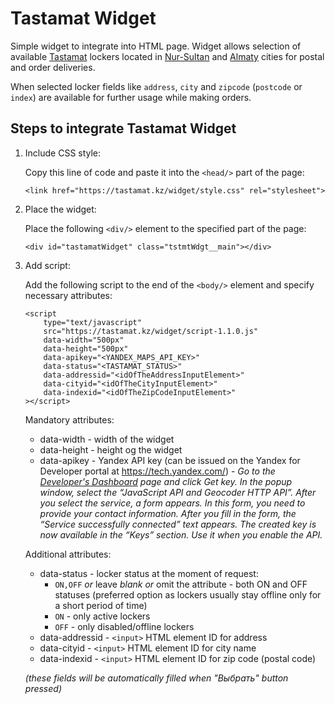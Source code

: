 # Tastamat Widget

Simple widget to integrate into HTML page. Widget allows selection of available [Tastamat](https://tastamat.kz) lockers located in [Nur-Sultan](https://en.wikipedia.org/wiki/Nur-Sultan) and [Almaty](https://en.wikipedia.org/wiki/Almaty) cities for postal and order deliveries.

When selected locker fields like `address`, `city` and `zipcode` (`postcode` or `index`) are available for further usage while making orders.

## Steps to integrate Tastamat Widget

1. Include CSS style:

    Copy this line of code and paste it into the `<head/>` part of the page:
    ```
    <link href="https://tastamat.kz/widget/style.css" rel="stylesheet">
    ```

2. Place the widget:

    Place the following `<div/>` element to the specified part of the page:
    ```
    <div id="tastamatWidget" class="tstmtWdgt__main"></div>
    ```

3. Add script:

    Add the following script to the end of the `<body/>` element and specify necessary attributes:

    ```
    <script
        type="text/javascript"
        src="https://tastamat.kz/widget/script-1.1.0.js"
        data-width="500px"
        data-height="500px"
        data-apikey="<YANDEX_MAPS_API_KEY>"
        data-status="<TASTAMAT_STATUS>"
        data-addressid="<idOfTheAddressInputElement>"
        data-cityid="<idOfTheCityInputElement>"
        data-indexid="<idOfTheZipCodeInputElement>"
    ></script>
    ```

    Mandatory attributes:

    - data-width - width of the widget
    - data-height - height og the widget
    - data-apikey - Yandex API key (can be issued on the Yandex for Developer portal at https://tech.yandex.com/) - _Go to the [Developer's Dashboard](https://developer.tech.yandex.ru) page and click Get key. In the popup window, select the “JavaScript API and Geocoder HTTP API”. After you select the service, a form appears. In this form, you need to provide your contact information. After you fill in the form, the “Service successfully connected” text appears. The created key is now available in the “Keys” section. Use it when you enable the API._
    
    Additional attributes:

    - data-status - locker status at the moment of request:
        - `ON,OFF` *or* leave _blank_ *or* omit the attribute - both ON and OFF statuses (preferred option as lockers usually stay offline only for a short period of time)
        - `ON` - only active lockers
        - `OFF` - only disabled/offline lockers
    - data-addressid - `<input>` HTML element ID for address
    - data-cityid - `<input>` HTML element ID for city name
    - data-indexid - `<input>` HTML element ID for zip code (postal code)

    _(these fields will be automatically filled when "Выбрать" button pressed)_
